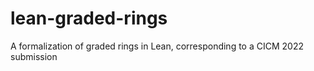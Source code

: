# lean-graded-rings
A formalization of graded rings in Lean, corresponding to a CICM 2022 submission
